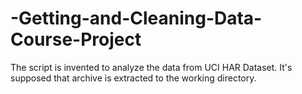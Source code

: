 # -Getting-and-Cleaning-Data-Course-Project
The script is invented to analyze the data from UCI HAR Dataset. It's supposed that archive is extracted to the working directory.
